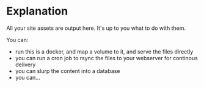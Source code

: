 # Explanation

All your site assets are output here. It's up to you what to do with them.

You can:

- run this is a docker, and map a volume to it, and serve the files directly
- you can run a cron job to rsync the files to your webserver for continous delivery
- you can slurp the content into a database
- you can...
